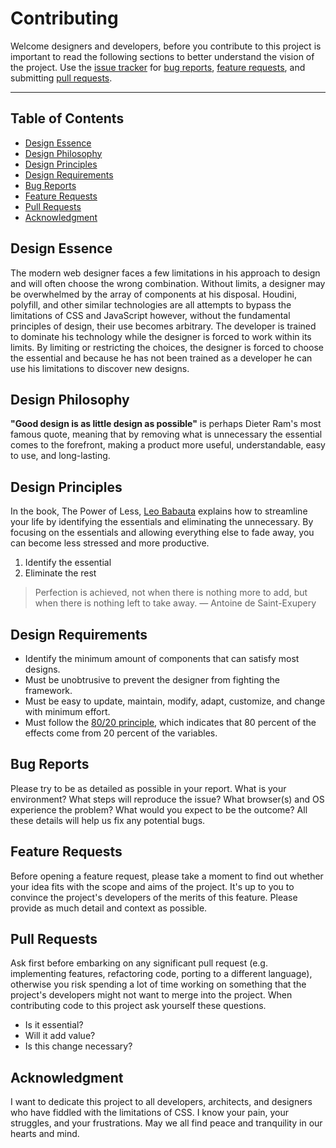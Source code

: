 # Contributing

Welcome designers and developers, before you contribute to this project is important to read the
following sections to better understand the vision of the project. Use the [issue tracker](https://github.com/jacobxperez/rams/issues) for
[bug reports](#bug-reports), [feature requests](#feature-requests), and submitting [pull requests](#pull-requests).

---

## Table of Contents

* [Design Essence](#design-essence)
* [Design Philosophy](#design-philosophy)
* [Design Principles](#design-principles)
* [Design Requirements](#design-requirements)
* [Bug Reports](#bug-reports)
* [Feature Requests](#feature-requests)
* [Pull Requests](#pull-requests)
* [Acknowledgment](#acknowledgment)

## Design Essence

The modern web designer faces a few limitations in his approach to design and
will often choose the wrong combination. Without limits, a designer may be
overwhelmed by the array of components at his disposal. Houdini, polyfill, and
other similar technologies are all attempts to bypass the limitations of CSS and
JavaScript however, without the fundamental principles of design, their use
becomes arbitrary. The developer is trained to dominate his technology while the
designer is forced to work within its limits. By limiting or restricting the
choices, the designer is forced to choose the essential and because he has not
been trained as a developer he can use his limitations to discover new designs.

## Design Philosophy

**"Good design is as little design as possible"** is perhaps Dieter Ram's most
famous quote, meaning that by removing what is unnecessary the essential comes
to the forefront, making a product more useful, understandable, easy to use, and
long-lasting.

## Design Principles

In the book, The Power of Less, [Leo Babauta](https://leobabauta.com/) explains
how to streamline your life by identifying the essentials and eliminating the
unnecessary. By focusing on the essentials and allowing everything else to fade
away, you can become less stressed and more productive.

1. Identify the essential
2. Eliminate the rest

> Perfection is achieved, not when there is nothing more to add, but when there
> is nothing left to take away.
> — Antoine de Saint-Exupery

## Design Requirements

* Identify the minimum amount of components that can satisfy most designs.
* Must be unobtrusive to prevent the designer from fighting the framework.
* Must be easy to update, maintain, modify, adapt, customize, and change with minimum effort.
* Must follow the [80/20 principle](https://jacobxperez.github.io/blog/post/heuristic/the-80-20-principle/),
which indicates that 80 percent of the effects come from 20 percent of the variables.

## Bug Reports

Please try to be as detailed as possible in your report. What is your environment?
What steps will reproduce the issue? What browser(s) and OS experience the problem?
What would you expect to be the outcome? All these details will help us fix any
potential bugs.

## Feature Requests

Before opening a feature request, please take a moment to find out whether your idea
fits with the scope and aims of the project. It's up to you to convince the project's
developers of the merits of this feature. Please provide as much detail and context
as possible.

## Pull Requests

Ask first before embarking on any significant pull request (e.g. implementing features,
refactoring code, porting to a different language), otherwise you risk spending a lot of
time working on something that the project's developers might not want to merge into the
project. When contributing code to this project ask yourself these questions.

* Is it essential?
* Will it add value?
* Is this change necessary?

## Acknowledgment 

I want to dedicate this project to all developers, architects, and designers who
have fiddled with the limitations of CSS. I know your pain, your struggles, and
your frustrations. May we all find peace and tranquility in our hearts and mind.
